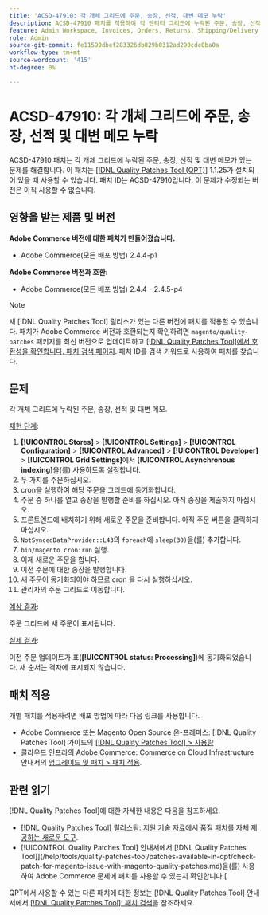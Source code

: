 ```yaml
---
title: 'ACSD-47910: 각 개체 그리드에 주문, 송장, 선적, 대변 메모 누락'
description: ACSD-47910 패치를 적용하여 각 엔티티 그리드에 누락된 주문, 송장, 선적 및 대변 메모가 있는 Adobe Commerce 문제를 수정합니다.
feature: Admin Workspace, Invoices, Orders, Returns, Shipping/Delivery
role: Admin
source-git-commit: fe11599dbef283326db029b0312ad290cde0ba0a
workflow-type: tm+mt
source-wordcount: '415'
ht-degree: 0%

---
```


# ACSD-47910: 각 개체 그리드에 주문, 송장, 선적 및 대변 메모 누락

ACSD-47910 패치는 각 개체 그리드에 누락된 주문, 송장, 선적 및 대변 메모가 있는 문제를 해결합니다. 이 패치는 [[!DNL Quality Patches Tool (QPT)]](https://experienceleague.adobe.com/en/docs/commerce-knowledge-base/kb/announcements/commerce-announcements/magento-quality-patches-released-new-tool-to-self-serve-quality-patches) 1.1.25가 설치되어 있을 때 사용할 수 있습니다. 패치 ID는 ACSD-47910입니다. 이 문제가 수정되는 버전은 아직 사용할 수 없습니다.

## 영향을 받는 제품 및 버전

**Adobe Commerce 버전에 대한 패치가 만들어졌습니다.**
* Adobe Commerce(모든 배포 방법) 2.4.4-p1

**Adobe Commerce 버전과 호환:**
* Adobe Commerce(모든 배포 방법) 2.4.4 - 2.4.5-p4

>[!NOTE]
>
>새 [!DNL Quality Patches Tool] 릴리스가 있는 다른 버전에 패치를 적용할 수 있습니다. 패치가 Adobe Commerce 버전과 호환되는지 확인하려면 `magento/quality-patches` 패키지를 최신 버전으로 업데이트하고 [[!DNL Quality Patches Tool]에서 호환성을 확인합니다. 패치 검색 페이지](https://experienceleague.adobe.com/tools/commerce-quality-patches/index.html). 패치 ID를 검색 키워드로 사용하여 패치를 찾습니다.

## 문제

각 개체 그리드에 누락된 주문, 송장, 선적 및 대변 메모.

<u>재현 단계</u>:

1. **[!UICONTROL Stores]** > **[!UICONTROL Settings]** > **[!UICONTROL Configuration]** > **[!UICONTROL Advanced]** > **[!UICONTROL Developer]** > **[!UICONTROL Grid Settings]**&#x200B;에서 **[!UICONTROL Asynchronous indexing]**&#x200B;을(를) 사용하도록 설정합니다.
1. 두 가지를 주문하십시오.
1. cron을 실행하여 해당 주문을 그리드에 동기화합니다.
1. 주문 중 하나를 열고 송장을 발행할 준비를 하십시오. 아직 송장을 제출하지 마십시오.
1. 프론트엔드에 배치하기 위해 새로운 주문을 준비합니다. 아직 주문 버튼을 클릭하지 마십시오.
1. `NotSyncedDataProvider::L43`의 `foreach`에 `sleep(30)`을(를) 추가합니다.
1. `bin/magento cron:run` 실행.
1. 이제 새로운 주문을 합니다.
1. 이전 주문에 대한 송장을 발행합니다.
1. 새 주문이 동기화되어야 하므로 cron 을 다시 실행하십시오.
1. 관리자의 주문 그리드로 이동합니다.

<u>예상 결과</u>:

주문 그리드에 새 주문이 표시됩니다.

<u>실제 결과</u>:

이전 주문 업데이트가 표(**[!UICONTROL status: Processing]**)에 동기화되었습니다. 새 순서는 격자에 표시되지 않습니다.

## 패치 적용

개별 패치를 적용하려면 배포 방법에 따라 다음 링크를 사용합니다.

* Adobe Commerce 또는 Magento Open Source 온-프레미스: [!DNL Quality Patches Tool] 가이드의 [[!DNL Quality Patches Tool] > 사용량](/help/tools/quality-patches-tool/usage.md)
* 클라우드 인프라의 Adobe Commerce: Commerce on Cloud Infrastructure 안내서의 [업그레이드 및 패치 > 패치 적용](https://experienceleague.adobe.com/docs/commerce-cloud-service/user-guide/develop/upgrade/apply-patches.html).

## 관련 읽기

[!DNL Quality Patches Tool]에 대한 자세한 내용은 다음을 참조하세요.

* [[!DNL Quality Patches Tool] 릴리스됨: 지원 기술 자료에서 품질 패치를 자체 제공하는 새로운 도구](https://experienceleague.adobe.com/en/docs/commerce-knowledge-base/kb/announcements/commerce-announcements/magento-quality-patches-released-new-tool-to-self-serve-quality-patches).
* [!UICONTROL Quality Patches Tool] 안내서에서  [!DNL Quality Patches Tool]](/help/tools/quality-patches-tool/patches-available-in-qpt/check-patch-for-magento-issue-with-magento-quality-patches.md)을(를) 사용하여 Adobe Commerce 문제에 패치를 사용할 수 있는지 확인합니다.[


QPT에서 사용할 수 있는 다른 패치에 대한 정보는 [!DNL Quality Patches Tool] 안내서에서 [[!DNL Quality Patches Tool]: 패치 검색](https://experienceleague.adobe.com/tools/commerce-quality-patches/index.html)을 참조하세요.

